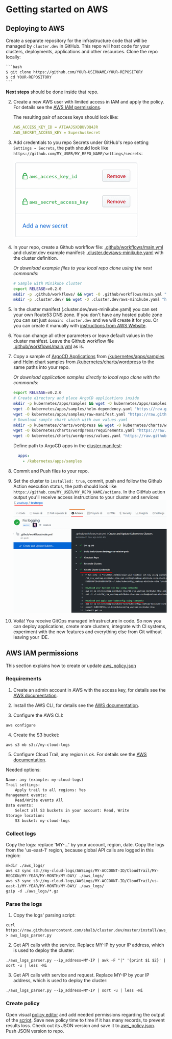 # Getting started on AWS

## Deploying to AWS

Create a separate repository for the infrastructure code that will be managed by `cluster.dev` in GitHub. This repo will host code for your clusters, deployments, applications and other resources. Clone the repo locally:

    ```bash
    $ git clone https://github.com/YOUR-USERNAME/YOUR-REPOSITORY
    $ cd YOUR-REPOSITORY
    ```

**Next steps** should be done inside that repo.

2. Create a new AWS user with limited access in IAM and apply the policy. For details see the [AWS IAM permissions](#aws-iam-permissions).

    The resulting pair of access keys should look like:

    ```yaml
    AWS_ACCESS_KEY_ID = ATIAAJSXDBUVOQ4JR
    AWS_SECRET_ACCESS_KEY = SuperAwsSecret
    ```

3. Add credentials to you repo Secrets under GitHub's repo setting `Settings → Secrets`, the path should look like `https://github.com/MY_USER/MY_REPO_NAME/settings/secrets`:

    ![GitHub Secrets](images/gh-secrets.png)

4. In your repo, create a Github workflow file: [.github/workflows/main.yml](https://github.com/shalb/cluster.dev/blob/master/.github/workflows/main.yml) and cluster.dev example manifest: [.cluster.dev/aws-minikube.yaml](https://github.com/shalb/cluster.dev/blob/master/.cluster.dev/aws-minikube.yaml) with the cluster definition.

    _Or download example files to your local repo clone using the next commands:_

    ```bash
    # Sample with Minikube cluster
    export RELEASE=v0.2.0
    mkdir -p .github/workflows/ && wget -O .github/workflows/main.yml "https://raw.githubusercontent.com/shalb/cluster.dev/${RELEASE}/.github/workflows/aws.yml"
    mkdir -p .cluster.dev/ && wget -O .cluster.dev/aws-minikube.yaml "https://raw.githubusercontent.com/shalb/cluster.dev/${RELEASE}/.cluster.dev/aws-minikube.yaml"
    ```

5. In the cluster manifest (.cluster.dev/aws-minikube.yaml) you can set your own Route53 DNS zone. If you don't have any hosted public zone you can set just `domain: cluster.dev` and we will create it for you. Or you can create it manually with [instructions from AWS Website](https://docs.aws.amazon.com/Route53/latest/DeveloperGuide/CreatingHostedZone.html).

6. You can change all other parameters or leave default values in the cluster manifest. Leave the Github workflow file [.github/workflows/main.yml](https://github.com/shalb/cluster.dev/blob/master/.github/workflows/main.yml) as is.

7. Copy a sample of [ArgoCD Applications](https://argoproj.github.io/argo-cd/operator-manual/declarative-setup/#applications) from [/kubernetes/apps/samples](https://github.com/shalb/cluster.dev/tree/master/kubernetes/apps/samples) and [Helm chart](https://helm.sh/docs/topics/charts/) samples from [/kubernetes/charts/wordpress](https://github.com/shalb/cluster.dev/tree/master/kubernetes/charts/wordpress) to the same paths into your repo.

    _Or download application samples directly to local repo clone with the commands:_

    ```bash
    export RELEASE=v0.2.0
    # Create directory and place ArgoCD applications inside
    mkdir -p kubernetes/apps/samples && wget -O kubernetes/apps/samples/helm-all-in-app.yaml "https://raw.githubusercontent.com/shalb/cluster.dev/${RELEASE}/kubernetes/apps/samples/helm-all-in-app.yaml"
    wget -O kubernetes/apps/samples/helm-dependency.yaml "https://raw.githubusercontent.com/shalb/cluster.dev/${RELEASE}/kubernetes/apps/samples/helm-dependency.yaml"
    wget -O kubernetes/apps/samples/raw-manifest.yaml "https://raw.githubusercontent.com/shalb/cluster.dev/${RELEASE}/kubernetes/apps/samples/raw-manifest.yaml"
    # Download sample chart which with own values.yaml
    mkdir -p kubernetes/charts/wordpress && wget -O kubernetes/charts/wordpress/Chart.yaml "https://raw.githubusercontent.com/shalb/cluster.dev/${RELEASE}/kubernetes/charts/wordpress/Chart.yaml"
    wget -O kubernetes/charts/wordpress/requirements.yaml "https://raw.githubusercontent.com/shalb/cluster.dev/${RELEASE}/kubernetes/charts/wordpress/requirements.yaml"
    wget -O kubernetes/charts/wordpress/values.yaml "https://raw.githubusercontent.com/shalb/cluster.dev/${RELEASE}/kubernetes/charts/wordpress/values.yaml"
    ```

    Define path to ArgoCD apps in the [cluster manifest](https://github.com/shalb/cluster.dev/blob/master/.cluster.dev/aws-minikube.yaml):

    ```yaml
      apps:
        - /kubernetes/apps/samples
    ```

8. Commit and Push files to your repo.

9. Set the cluster to `installed: true`, commit, push and follow the Github Action execution status, the path should look like `https://github.com/MY_USER/MY_REPO_NAME/actions`. In the GitHub action output you'll receive access instructions to your cluster and services:  
    ![GHA_GetCredentials](images/gha_get_credentials.png)

10. Voilà! You receive GitOps managed infrastructure in code. So now you can deploy applications, create more clusters, integrate with CI systems, experiment with the new features and everything else from Git without leaving your IDE.

## AWS IAM permissions

This section explains how to create or update [aws_policy.json](https://github.com/shalb/cluster.dev/blob/master/install/aws_policy.json)

### Requirements

1) Create an admin account in AWS with the access key, for details see the [AWS documentation](https://docs.aws.amazon.com/IAM/latest/UserGuide/id_users_create.html).

2) Install the AWS CLI, for details see the [AWS documentation](https://docs.aws.amazon.com/cli/latest/userguide/cli-chap-install.html).

3) Configure the AWS CLI:

```
aws configure

```
4) Create the S3 bucket:

~~~~
aws s3 mb s3://my-cloud-logs
~~~~

5) Configure Cloud Trail, any region is ok. For details see the [AWS documentation](https://docs.aws.amazon.com/awscloudtrail/latest/userguide/cloudtrail-tutorial.html#tutorial-step2).

Needed options:

~~~~
Name: any (example: my-cloud-logs)
Trail settings:
    Apply trail to all regions: Yes
Management events:
    Read/Write events All
Data events:
    Select all S3 buckets in your account: Read, Write
Storage location:
    S3 bucket: my-cloud-logs
~~~~

### Collect logs

Copy the logs: replace 'MY-...' by your account, region, date. Copy the logs from the 'us-east-1' region, because global API calls are logged in this region:

~~~~
mkdir ./aws_logs/
aws s3 sync s3://my-cloud-logs/AWSLogs/MY-ACCOUNT-ID/CloudTrail/MY-REGION/MY-YEAR/MY-MONTH/MY-DAY/ ./aws_logs/
aws s3 sync s3://my-cloud-logs/AWSLogs/MY-ACCOUNT-ID/CloudTrail/us-east-1/MY-YEAR/MY-MONTH/MY-DAY/ ./aws_logs/
gzip -d ./aws_logs/*.gz
~~~~

### Parse the logs

1) Copy the logs' parsing script:

~~~~
curl https://raw.githubusercontent.com/shalb/cluster.dev/master/install/aws_logs_parser.py > aws_logs_parser.py
~~~~

2) Get API calls with the service. Replace MY-IP by your IP address, which is used to deploy the cluster:

~~~~
./aws_logs_parser.py --ip_address=MY-IP | awk -F "|" '{print $1 $2}' | sort -u | less -Ni
~~~~

3) Get API calls with service and request. Replace MY-IP by your IP address, which is used to deploy the cluster:

~~~~
./aws_logs_parser.py --ip_address=MY-IP | sort -u | less -Ni
~~~~

### Create policy

Open visual [policy editor](https://console.aws.amazon.com/iam/home?#/policies$new?step=edit) and add needed permissions regarding the output of the [script](https://github.com/shalb/cluster.dev/blob/master/install/aws_logs_parser.py). Save new policy time to time if it has many records, to prevent results loss. Check out its JSON version and save it to [aws_policy.json](https://github.com/shalb/cluster.dev/blob/master/install/aws_policy.json). Push JSON version to repo.
